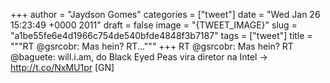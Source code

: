 
+++
author = "Jaydson Gomes"
categories = ["tweet"]
date = "Wed Jan 26 15:23:49 +0000 2011"
draft = false
image = "{TWEET_IMAGE}"
slug = "a1be55fe6e4d1966c754de540bfde4848f3b7187"
tags = ["tweet"]
title = """RT @gsrcobr: Mas hein? RT..."""
+++
RT @gsrcobr: Mas hein? RT @baguete: will.i.am, do Black Eyed Peas vira diretor na Intel -&gt; http://t.co/NxMU1pr [GN]
